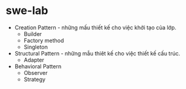 # swe-lab
- Creation Pattern - những mấu thiết kế cho việc khởi tạo của lớp.
    - Builder
    - Factory method
    - Singleton
- Structural Pattern - những mẫu thiêt kế cho việc thiết kế cấu trúc.
    - Adapter
- Behavioral Pattern
    - Observer
    - Strategy